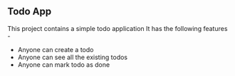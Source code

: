 ## Todo App
This project contains a simple todo application 
It has the following features - 

- Anyone can create a todo
- Anyone can see all the existing todos
- Anyone can mark todo as done
